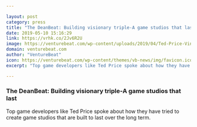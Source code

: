 ```yaml
---

layout: post
category: press
title: "The DeanBeat: Building visionary triple-A game studios that last"
date: 2019-05-10 15:16:29
link: https://vrhk.co/2Jv6R2U
image: https://venturebeat.com/wp-content/uploads/2019/04/Ted-Price-Vince-Zampella.png?w=1200&strip=all
domain: venturebeat.com
author: "VentureBeat"
icon: https://venturebeat.com/wp-content/themes/vb-news/img/favicon.ico
excerpt: "Top game developers like Ted Price spoke about how they have tried to create game studios that are built to last over the long term."

---
```


### The DeanBeat: Building visionary triple-A game studios that last

Top game developers like Ted Price spoke about how they have tried to create game studios that are built to last over the long term.
